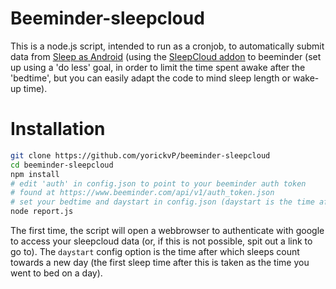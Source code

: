 Beeminder-sleepcloud
=======

This is a node.js script, intended to run as a cronjob, to automatically submit data from [Sleep as Android](https://play.google.com/store/apps/details?id=com.urbandroid.sleep) (using the [SleepCloud addon](https://play.google.com/store/apps/details?id=com.urbandroid.sleep.addon.port) to beeminder (set up using a 'do less' goal, in order to limit the time spent awake after the 'bedtime', but you can easily adapt the code to mind sleep length or wake-up time).

Installation
=====

```sh
git clone https://github.com/yorickvP/beeminder-sleepcloud
cd beeminder-sleepcloud
npm install
# edit 'auth' in config.json to point to your beeminder auth token
# found at https://www.beeminder.com/api/v1/auth_token.json
# set your bedtime and daystart in config.json (daystart is the time after which sleeps count towards the next day, only the earliest sleep on a day is looked at and taken as the time you go to bed
node report.js
```
The first time, the script will open a webbrowser to authenticate with google to access your sleepcloud data (or, if this is not possible, spit out a link to go to).
The `daystart` config option is the time after which sleeps count towards a new day (the first sleep time after this is taken as the time you went to bed on a day).
